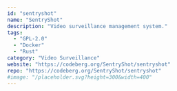 ```yaml
---
id: "sentryshot"
name: "SentryShot"
description: "Video surveillance management system."
tags:
  - "GPL-2.0"
  - "Docker"
  - "Rust"
category: "Video Surveillance"
website: "https://codeberg.org/SentryShot/sentryshot"
repo: "https://codeberg.org/SentryShot/sentryshot"
#image: "/placeholder.svg?height=300&width=400"
---
```


